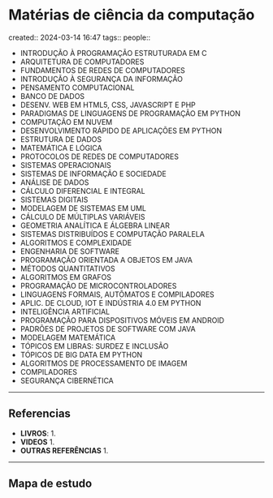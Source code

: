 # Matérias de ciência da computação
created:: 2024-03-14 16:47
tags::
people::


- INTRODUÇÃO À PROGRAMAÇÃO ESTRUTURADA EM C
- ARQUITETURA DE COMPUTADORES
- FUNDAMENTOS DE REDES DE COMPUTADORES
- INTRODUÇÃO À SEGURANÇA DA INFORMAÇÃO
- PENSAMENTO COMPUTACIONAL
- BANCO DE DADOS
- DESENV. WEB EM HTML5, CSS, JAVASCRIPT E PHP
- PARADIGMAS DE LINGUAGENS DE PROGRAMAÇÃO EM PYTHON
- COMPUTAÇÃO EM NUVEM
- DESENVOLVIMENTO RÁPIDO DE APLICAÇÕES EM PYTHON
- ESTRUTURA DE DADOS
- MATEMÁTICA E LÓGICA
- PROTOCOLOS DE REDES DE COMPUTADORES
- SISTEMAS OPERACIONAIS
- SISTEMAS DE INFORMAÇÃO E SOCIEDADE
- ANÁLISE DE DADOS
- CÁLCULO DIFERENCIAL E INTEGRAL
- SISTEMAS DIGITAIS
- MODELAGEM DE SISTEMAS EM UML
- CÁLCULO DE MÚLTIPLAS VARIÁVEIS
- GEOMETRIA ANALÍTICA E ÁLGEBRA LINEAR
- SISTEMAS DISTRIBUÍDOS E COMPUTAÇÃO PARALELA
- ALGORITMOS E COMPLEXIDADE
- ENGENHARIA DE SOFTWARE
- PROGRAMAÇÃO ORIENTADA A OBJETOS EM JAVA
- MÉTODOS QUANTITATIVOS
- ALGORITMOS EM GRAFOS
- PROGRAMAÇÃO DE MICROCONTROLADORES
- LINGUAGENS FORMAIS, AUTÔMATOS E COMPILADORES
- APLIC. DE CLOUD, IOT E INDÚSTRIA 4.0 EM PYTHON
- INTELIGÊNCIA ARTIFICIAL
- PROGRAMAÇÃO PARA DISPOSITIVOS MÓVEIS EM ANDROID
- PADRÕES DE PROJETOS DE SOFTWARE COM JAVA
- MODELAGEM MATEMÁTICA
- TÓPICOS EM LIBRAS: SURDEZ E INCLUSÃO
- TÓPICOS DE BIG DATA EM PYTHON
- ALGORITMOS DE PROCESSAMENTO DE IMAGEM
- COMPILADORES
- SEGURANÇA CIBERNÉTICA

---
## Referencias
- **LIVROS**:
	1. 
- **VIDEOS**
	1. 
- **OUTRAS REFERÊNCIAS**
	1.
---
## Mapa de estudo